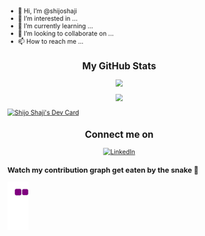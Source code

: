 - 👋 Hi, I’m @shijoshaji
- 👀 I’m interested in ...
- 🌱 I’m currently learning ...
- 💞️ I’m looking to collaborate on ...
- 📫 How to reach me ...


<!---
shijoshaji/shijoshaji is a ✨ special ✨ repository because its `README.md` (this file) appears on your GitHub profile.
You can click the Preview link to take a look at your changes.
--->

<h2 align="center">My GitHub Stats</h2>

<p align="center">
  <img src="https://github-readme-stats.vercel.app/api?username=shijoshaji&show_icons=true&theme=dark">
</p>

<p align="center">
  <img src="https://github-readme-stats.vercel.app/api/top-langs/?username=shijoshaji&&langs_count=5&&theme=dark">
</p>

<a href="https://app.daily.dev/shijoshaji"><img src="https://api.daily.dev/devcards/cd7da25e5d644548ae71ab8bfa1bdc7f.png?r=p8k" width="400" alt="Shijo Shaji's Dev Card"/></a>

<h2 align="center">Connect me on</h2>

<p align="center">
  <a href="https://www.linkedin.com/in/shijoshaji/"><img alt="LinkedIn" src="https://img.shields.io/badge/linkedin-%230077B5.svg?style=for-the-badge&logo=linkedin&logoColor=white"></a>
  
</p>

### Watch my contribution graph get eaten by the snake 🐍
![snake gif](https://github.com/shijoshaji/shijoshaji/blob/output/github-contribution-grid-snake.gif)
